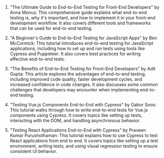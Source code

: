 

1. "The Ultimate Guide to End-to-End Testing for Front-End Developers" by Anna Monus: This comprehensive guide explains what end-to-end testing is, why it's important, and how to implement it in your front-end development workflow. It also covers different tools and frameworks that can be used for end-to-end testing.

2. "A Beginner's Guide to End-to-End Testing for JavaScript Apps" by Ben McCormick: This tutorial introduces end-to-end testing for JavaScript applications, including how to set up and run tests using tools like Cypress and Puppeteer. It also covers best practices for writing effective end-to-end tests.

3. "The Benefits of End-to-End Testing for Front-End Developers" by Adit Gupta: This article explores the advantages of end-to-end testing, including improved code quality, faster development cycles, and increased confidence in code changes. It also discusses some common challenges that developers may encounter when implementing end-to-end testing.

4. "Testing Vue.js Components End-to-End with Cypress" by Gabor Soos: This tutorial walks through how to write end-to-end tests for Vue.js components using Cypress. It covers topics like setting up tests, interacting with the DOM, and handling asynchronous behavior.

5. "Testing React Applications End-to-End with Cypress" by Praveen Kumar Purushothaman: This tutorial explains how to use Cypress to test React applications from end to end. It covers topics like setting up a test environment, writing tests, and using visual regression testing to ensure consistent UI behavior.